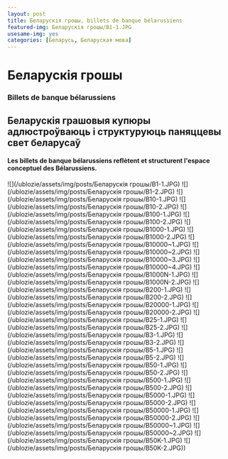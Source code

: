 ```yaml
---
layout: post
title: Беларускія грошы, billets de banque bélarussiens
featured-img: Беларускія грошы/B1-1.JPG
usesame-img: yes
categories: [Беларусь, Беларуская мова]
---
```


# Беларускія грошы
### Billets de banque bélarussiens

## Беларускія грашовыя купюры адлюстроўваюць і структуруюць паняццевы свет беларусаў

#### Les billets de banque bélarussiens reflètent et structurent l'espace conceptuel des Bélarussiens.



![](/ublozie/assets/img/posts/Беларускія грошы/B1-1.JPG)
![](/ublozie/assets/img/posts/Беларускія грошы/B1-2.JPG)
![](/ublozie/assets/img/posts/Беларускія грошы/B10-1.JPG)
![](/ublozie/assets/img/posts/Беларускія грошы/B10-2.JPG)
![](/ublozie/assets/img/posts/Беларускія грошы/B100-1.JPG)
![](/ublozie/assets/img/posts/Беларускія грошы/B100-2.JPG)
![](/ublozie/assets/img/posts/Беларускія грошы/B1000-1.JPG)
![](/ublozie/assets/img/posts/Беларускія грошы/B1000-2.JPG)
![](/ublozie/assets/img/posts/Беларускія грошы/B10000~1.JPG)
![](/ublozie/assets/img/posts/Беларускія грошы/B10000~2.JPG)
![](/ublozie/assets/img/posts/Беларускія грошы/B10000~3.JPG)
![](/ublozie/assets/img/posts/Беларускія грошы/B10000~4.JPG)
![](/ublozie/assets/img/posts/Беларускія грошы/B1000N-1.JPG)
![](/ublozie/assets/img/posts/Беларускія грошы/B1000N-2.JPG)
![](/ublozie/assets/img/posts/Беларускія грошы/B200-1.JPG)
![](/ublozie/assets/img/posts/Беларускія грошы/B200-2.JPG)
![](/ublozie/assets/img/posts/Беларускія грошы/B20000-1.JPG)
![](/ublozie/assets/img/posts/Беларускія грошы/B20000-2.JPG)
![](/ublozie/assets/img/posts/Беларускія грошы/B25-1.JPG)
![](/ublozie/assets/img/posts/Беларускія грошы/B25-2.JPG)
![](/ublozie/assets/img/posts/Беларускія грошы/B3-1.JPG)
![](/ublozie/assets/img/posts/Беларускія грошы/B3-2.JPG)
![](/ublozie/assets/img/posts/Беларускія грошы/B5-1.JPG)
![](/ublozie/assets/img/posts/Беларускія грошы/B5-2.JPG)
![](/ublozie/assets/img/posts/Беларускія грошы/B50-1.JPG)
![](/ublozie/assets/img/posts/Беларускія грошы/B50-2.JPG)
![](/ublozie/assets/img/posts/Беларускія грошы/B500-1.JPG)
![](/ublozie/assets/img/posts/Беларускія грошы/B500-2.JPG)
![](/ublozie/assets/img/posts/Беларускія грошы/B5000-1.JPG)
![](/ublozie/assets/img/posts/Беларускія грошы/B5000-2.JPG)
![](/ublozie/assets/img/posts/Беларускія грошы/B50000-1.JPG)
![](/ublozie/assets/img/posts/Беларускія грошы/B50000-2.JPG)
![](/ublozie/assets/img/posts/Беларускія грошы/B50000~1.JPG)
![](/ublozie/assets/img/posts/Беларускія грошы/B50000~2.JPG)
![](/ublozie/assets/img/posts/Беларускія грошы/B50K-1.JPG)
![](/ublozie/assets/img/posts/Беларускія грошы/B50K-2.JPG))

